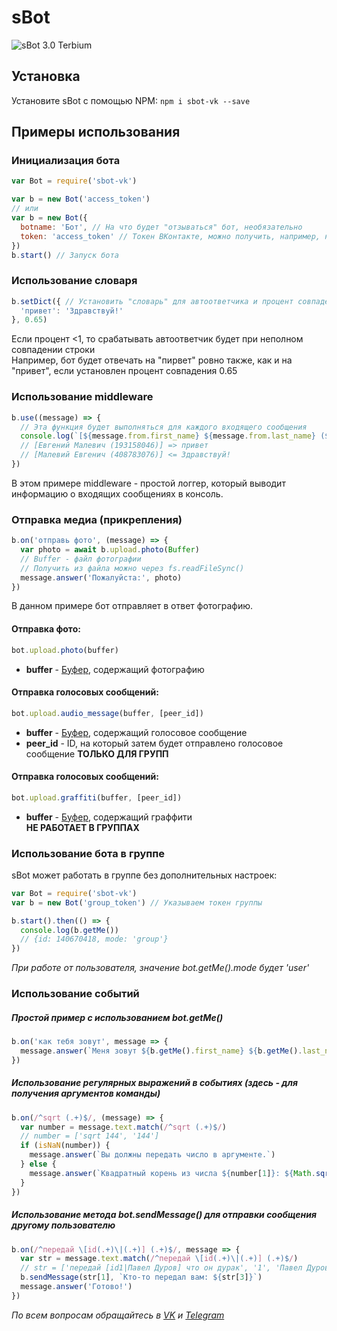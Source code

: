 # sBot
![sBot 3.0 Terbium](https://i.imgur.com/VHl5aZR.jpg)

## Установка
Установите sBot с помощью NPM:
`npm i sbot-vk --save`

## Примеры использования

### Инициализация бота
```JavaScript
var Bot = require('sbot-vk')

var b = new Bot('access_token')
// или
var b = new Bot({
  botname: 'Бот', // На что будет "отзываться" бот, необязательно
  token: 'access_token' // Токен ВКонтакте, можно получить, например, на https://vkhost.github.io/
})
b.start() // Запуск бота
```

### Использование словаря
```JavaScript
b.setDict({ // Установить "словарь" для автоответчика и процент совпадения строки
  'привет': 'Здравствуй!'
}, 0.65)
```
Если процент <1, то срабатывать автоответчик будет при неполном совпадении строки    
Например, бот будет отвечать на "пирвет" ровно также, как и на "привет", если установлен процент совпадения 0.65

### Использование middleware
```JavaScript
b.use((message) => {
  // Эта функция будет выполняться для каждого входящего сообщения
  console.log(`[${message.from.first_name} ${message.from.last_name} (${message.from.id})] ${message.isOut ? '<=' : '=>'} ${message.text}`)
  // [Евгений Малевич (193158046)] => привет
  // [Малевий Евгенич (408783076)] <= Здравствуй!
})
```
В этом примере middleware - простой логгер, который выводит информацию о входящих сообщениях в консоль.

### Отправка медиа (прикрепления)
```JavaScript
b.on('отправь фото', (message) => {
  var photo = await b.upload.photo(Buffer)
  // Buffer - файл фотографии
  // Получить из файла можно через fs.readFileSync()
  message.answer('Пожалуйста:', photo)
})
```
В данном примере бот отправляет в ответ фотографию.

#### Отправка фото:
```JavaScript
bot.upload.photo(buffer)
```
- **buffer** - [Буфер](https://nodejs.org/api/buffer.html), содержащий фотографию

#### Отправка голосовых сообщений:
```JavaScript
bot.upload.audio_message(buffer, [peer_id])
```
- **buffer** - [Буфер](https://nodejs.org/api/buffer.html), содержащий голосовое сообщение   
- **peer_id** - ID, на который затем будет отправлено голосовое сообщение **ТОЛЬКО ДЛЯ ГРУПП**

#### Отправка голосовых сообщений:
```JavaScript
bot.upload.graffiti(buffer, [peer_id])
```
- **buffer** - [Буфер](https://nodejs.org/api/buffer.html), содержащий граффити   
**НЕ РАБОТАЕТ В ГРУППАХ**

### Использование бота в группе
sBot может работать в группе без дополнительных настроек:
```JavaScript
var Bot = require('sbot-vk')
var b = new Bot('group_token') // Указываем токен группы

b.start().then(() => {
  console.log(b.getMe())
  // {id: 140670418, mode: 'group'}
})
```
*При работе от пользователя, значение bot.getMe().mode будет 'user'*

### Использование событий
##### Простой пример с использованием bot.getMe()
```JavaScript
b.on('как тебя зовут', message => {
  message.answer(`Меня зовут ${b.getMe().first_name} ${b.getMe().last_name}`)
})
```

##### Использование регулярных выражений в событиях (здесь - для получения аргументов команды)
```JavaScript
b.on(/^sqrt (.+)$/, (message) => {
  var number = message.text.match(/^sqrt (.+)$/)
  // number = ['sqrt 144', '144']
  if (isNaN(number)) {
    message.answer(`Вы должны передать число в аргументе.`)
  } else {
    message.answer(`Квадратный корень из числа ${number[1]}: ${Math.sqrt(parseInt(number[1]))}`)
  }
})
```


##### Использование метода bot.sendMessage() для отправки сообщения другому пользователю
```JavaScript
b.on(/^передай \[id(.+)\|(.+)] (.+)$/, message => {
  var str = message.text.match(/^передай \[id(.+)\|(.+)] (.+)$/)
  // str = ['передай [id1|Павел Дуров] что он дурак', '1', 'Павел Дуров', 'что он дурак']
  b.sendMessage(str[1], `Кто-то передал вам: ${str[3]}`)
  message.answer('Готово!')
})
```

*По всем вопросам обращайтесь в [VK](https://vk.com/m4l3vich) и [Telegram](https://t.me/m4l3vich)*
